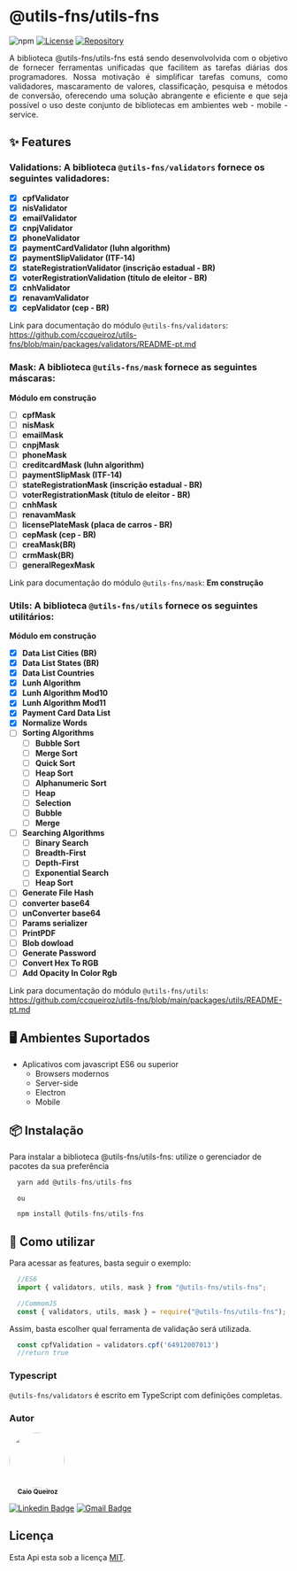 # @utils-fns/utils-fns

![npm](https://img.shields.io/npm/v/@utils-fns/utils-fns)
[![License](https://img.shields.io/github/license/ccqueiroz/utils-fns)](LICENSE)
[![Repository](https://img.shields.io/badge/repository-GitHub-blue.svg)](https://github.com/ccqueiroz/utils-fn)

<p align="justify">
  A biblioteca @utils-fns/utils-fns está sendo desenvolvolvida com o objetivo de fornecer ferramentas unificadas que facilitem as tarefas diárias dos programadores. Nossa motivação é simplificar tarefas comuns, como validadores, mascaramento de valores, classificação, pesquisa e métodos de conversão, oferecendo uma solução abrangente e eficiente e que seja possível o uso deste conjunto de bibliotecas em ambientes web - mobile - service.
</p>

## ✨ Features
### Validations: A biblioteca ```@utils-fns/validators``` fornece os seguintes validadores:
- [x] **cpfValidator**
- [x] **nisValidator**
- [x] **emailValidator**
- [x] **cnpjValidator**
- [x] **phoneValidator**
- [x] **paymentCardValidator (luhn algorithm)**
- [x] **paymentSlipValidator (ITF-14)**
- [x] **stateRegistrationValidator (inscrição estadual - BR)**
- [x] **voterRegistrationValidation (título de eleitor - BR)**
- [x] **cnhValidator**
- [x] **renavamValidator**
- [x] **cepValidator (cep - BR)**

Link para documentação do módulo ```@utils-fns/validators```: https://github.com/ccqueiroz/utils-fns/blob/main/packages/validators/README-pt.md

### Mask: A biblioteca ```@utils-fns/mask``` fornece as seguintes máscaras:
**Módulo em construção**

- [ ] **cpfMask**
- [ ] **nisMask**
- [ ] **emailMask**
- [ ] **cnpjMask**
- [ ] **phoneMask**
- [ ] **creditcardMask (luhn algorithm)**
- [ ] **paymentSlipMask (ITF-14)**
- [ ] **stateRegistrationMask (inscrição estadual - BR)**
- [ ] **voterRegistrationMask (título de eleitor - BR)**
- [ ] **cnhMask**
- [ ] **renavamMask**
- [ ] **licensePlateMask (placa de carros - BR)**
- [ ] **cepMask (cep - BR)**
- [ ] **creaMask(BR)**
- [ ] **crmMask(BR)**
- [ ] **generalRegexMask**

Link para documentação do módulo ```@utils-fns/mask```: **Em construção**

### Utils: A biblioteca ```@utils-fns/utils``` fornece os seguintes utilitários:
**Módulo em construção**

- [x] **Data List Cities (BR)**
- [x] **Data List States (BR)**
- [x] **Data List Countries**
- [x] **Lunh Algorithm**
- [x] **Lunh Algorithm Mod10**
- [x] **Lunh Algorithm Mod11**
- [x] **Payment Card Data List**
- [x] **Normalize Words**
- [ ] **Sorting Algorithms**
  - [ ] **Bubble Sort**
  - [ ] **Merge Sort**
  - [ ] **Quick Sort**
  - [ ] **Heap Sort**
  - [ ] **Alphanumeric Sort**
  - [ ] **Heap**
  - [ ] **Selection**
  - [ ] **Bubble**
  - [ ] **Merge**
- [ ] **Searching Algorithms**
  - [ ] **Binary Search**
  - [ ] **Breadth-First**
  - [ ] **Depth-First**
  - [ ] **Exponential Search**
  - [ ] **Heap Sort**
- [ ] **Generate File Hash**
- [ ] **converter base64**
- [ ] **unConverter base64**
- [ ] **Params serializer**
- [ ] **PrintPDF**
- [ ] **Blob dowload**
- [ ] **Generate Password**
- [ ] **Convert Hex To RGB**
- [ ] **Add Opacity In Color Rgb**

Link para documentação do módulo ```@utils-fns/utils```: https://github.com/ccqueiroz/utils-fns/blob/main/packages/utils/README-pt.md

## 🖥 Ambientes Suportados
- Aplicativos com javascript ES6 ou superior
  - Browsers modernos
  - Server-side
  - Electron
  - Mobile

## 📦 Instalação
Para instalar a biblioteca @utils-fns/utils-fns: utilize o gerenciador de pacotes da sua preferência
```javascript
  yarn add @utils-fns/utils-fns

  ou

  npm install @utils-fns/utils-fns
```
## 🔨 Como utilizar
Para acessar as features, basta seguir o exemplo:

```javascript
  //ES6
  import { validators, utils, mask } from "@utils-fns/utils-fns";
```
```javascript
  //CommomJS
  const { validators, utils, mask } = require("@utils-fns/utils-fns");
```
Assim, basta escolher qual ferramenta de validação será utilizada.

```javascript
  const cpfValidation = validators.cpf('64912007013')
  //return true
```
### Typescript
```@utils-fns/validators``` é escrito em TypeScript com definições completas.

### Autor

<div style="margin-top: 15px; margin-bottom: 5px;">
    <img style="border-radius: 50%;" src="https://github.com/ccqueiroz.png" width="100px;" alt=""/>
    <br />
    <sub style="margin-left: 15px">
        <b>Caio Queiroz</b>
    </sub>
</div>

[![Linkedin Badge](https://img.shields.io/badge/-Caio%20Queiroz-blue?style=flat-square&logo=Linkedin&logoColor=white&link=https://www.linkedin.com/in/caio-queiroz-83846399/)](https://www.linkedin.com/in/caio-queiroz-83846399/)
[![Gmail Badge](https://img.shields.io/badge/-caio.cezar.dequeiroz@gmail.com-c14438?style=flat-square&logo=Gmail&logoColor=white&link=mailto:caio.cezar.dequeiroz@gmail.com)](mailto:caio.cezar.dequeiroz@gmail.com)


## Licença

Esta Api esta sob a licença [MIT](./LICENSE).